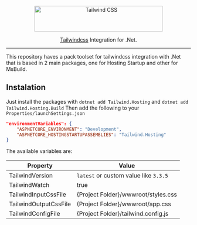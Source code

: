 <p align="center">
  <a href="https://tailwindcss.com" target="_blank">
    <picture>
      <source media="(prefers-color-scheme: dark)" srcset="https://raw.githubusercontent.com/tailwindlabs/tailwindcss/HEAD/.github/logo-dark.svg">
      <source media="(prefers-color-scheme: light)" srcset="https://raw.githubusercontent.com/tailwindlabs/tailwindcss/HEAD/.github/logo-light.svg">
      <img alt="Tailwind CSS" src="https://raw.githubusercontent.com/tailwindlabs/tailwindcss/HEAD/.github/logo-light.svg" width="350" height="70" style="max-width: 100%;">
    </picture>
  </a>
</p>

<p align="center">
  <a href="https://tailwindcss.com">Tailwindcss</a> Integration for .Net.
</p>

------
This repository haves a pack toolset for tailwindcss integration with .Net that is based in 2 main packages, one for Hosting Startup and other for MsBuild.

## Instalation
Just install the packages with `dotnet add Tailwind.Hosting` and `dotnet add Tailwind.Hosting.Build`
Then add the following to your `Properties/launchSettings.json`
```json
"environmentVariables": {
    "ASPNETCORE_ENVIRONMENT": "Development",
    "ASPNETCORE_HOSTINGSTARTUPASSEMBLIES": "Tailwind.Hosting"
}
```
The available variables are:

| Property | Value |
|---|---|
| TailwindVersion | `latest` or custom value like `3.3.5`  |
| TailwindWatch | true |
| TailwindInputCssFile | {Project Folder}/wwwroot/styles.css |
| TailwindOutputCssFile | {Project Folder}/wwwroot/app.css |
| TailwindConfigFile | {Project Folder}/tailwind.config.js |
